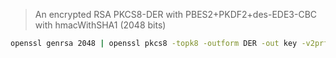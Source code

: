 > An encrypted RSA PKCS8-DER with PBES2+PKDF2+des-EDE3-CBC with hmacWithSHA1 (2048 bits)

```sh
openssl genrsa 2048 | openssl pkcs8 -topk8 -outform DER -out key -v2prf hmacWithSHA1 -passout pass:password
```
